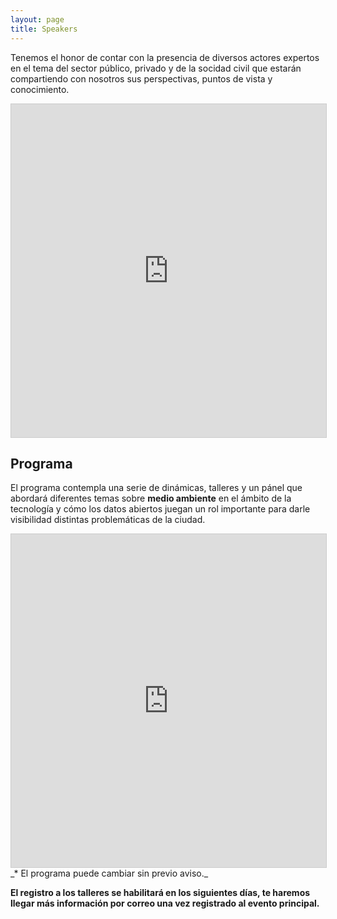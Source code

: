 ```yaml
---
layout: page
title: Speakers
---
```


Tenemos el honor de contar con la presencia de diversos actores expertos en el tema del sector público, privado y de la socidad civil que estarán compartiendo con nosotros sus perspectivas, puntos de vista y conocimiento.

<iframe class="airtable-embed" src="https://airtable.com/embed/shrF4ctu6GOCROzcz?backgroundColor=cyan" frameborder="0" onmousewheel="" width="100%" height="533" style="background: transparent; border: 1px solid #ccc;"></iframe> </br>


## Programa

El programa contempla una serie de dinámicas, talleres y un pánel que abordará diferentes temas sobre <strong>medio ambiente</strong> en el ámbito de la tecnología y cómo los datos abiertos juegan un rol importante para darle visibilidad distintas problemáticas de la ciudad.

<iframe class="airtable-embed" src="https://airtable.com/embed/shr8Z1SCXb2843FPy?backgroundColor=purple" frameborder="0" onmousewheel="" width="100%" height="533" style="background: transparent; border: 1px solid #ccc;"></iframe>
_* El programa puede cambiar sin previo aviso._

<!-- No pierdas tu oportunidad y regístrate a los talleres: <a class="btn btn-primary btn-sm" href="#" target="_blank">¡Regístrate!</a> -->
**El registro a los talleres se habilitará en los siguientes días, te haremos llegar más información por correo una vez registrado al evento principal.**

